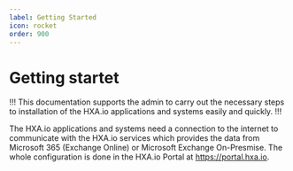 ```yaml
---
label: Getting Started
icon: rocket
order: 900
---
```


# Getting startet

!!!
This documentation supports the admin to carry out the necessary steps to installation of the HXA.io applications and systems easily and quickly.
!!!

The HXA.io applications and systems need a connection to the internet to communicate with the HXA.io services which provides the data from Microsoft 365 (Exchange Online) or Microsoft Exchange On-Presmise. The whole configuration is done in the HXA.io Portal at https://portal.hxa.io.

